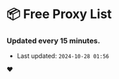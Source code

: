 # :package: Free Proxy List
### Updated every 15 minutes.

- Last updated: `2024-10-28 01:56`

:heart:
